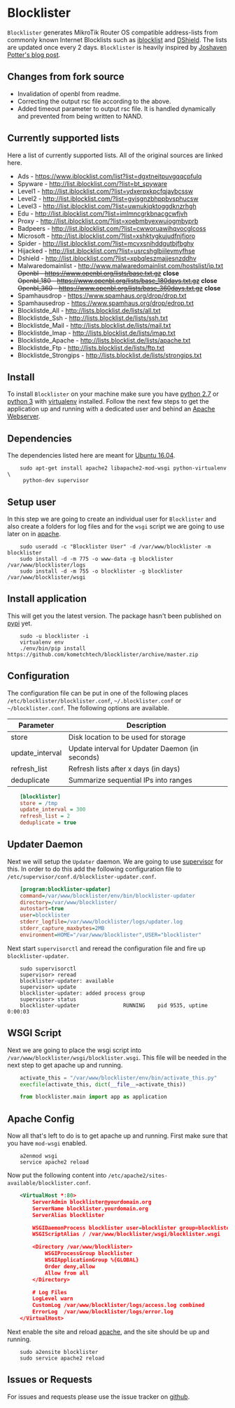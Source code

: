 Blocklister
===========

``Blocklister`` generates MikroTik Router OS compatible address-lists from
commonly known Internet Blocklists such as [iblocklist](https://www.iblocklist.com) and [DShield](http://feeds.dshield.org/block.txt). The
lists are updated once every 2 days. ``Blocklister`` is heavily inspired by
[Joshaven Potter's blog post](http://joshaven.com/resources/tricks/mikrotik-automatically-updated-address-list).

Changes from fork source
------------------------

* Invalidation of openbl from readme.
* Correcting the output rsc file according to the above.
* Added timeout parameter to output rsc file. It is handled dynamically and
  prevented from being written to NAND.

Currently supported lists
-------------------------

Here a list of currently supported lists. All of the original sources are linked
here.

* Ads - https://www.iblocklist.com/list?list=dgxtneitpuvgqqcpfulq
* Spyware - http://list.iblocklist.com/?list=bt_spyware
* Level1 - http://list.iblocklist.com/?list=ydxerpxkpcfqjaybcssw
* Level2 - http://list.iblocklist.com/?list=gyisgnzbhppbvsphucsw
* Level3 - http://list.iblocklist.com/?list=uwnukjqktoggdknzrhgh
* Edu - http://list.iblocklist.com/?list=imlmncgrkbnacgcwfjvh
* Proxy - http://list.iblocklist.com/?list=xoebmbyexwuiogmbyprb
* Badpeers - http://list.iblocklist.com/?list=cwworuawihqvocglcoss
* Microsoft - http://list.iblocklist.com/?list=xshktygkujudfnjfioro
* Spider - http://list.iblocklist.com/?list=mcvxsnihddgutbjfbghy
* Hijacked - http://list.iblocklist.com/?list=usrcshglbiilevmyfhse
* Dshield - http://list.iblocklist.com/?list=xpbqleszmajjesnzddhv
* Malwaredomainlist - http://www.malwaredomainlist.com/hostslist/ip.txt  
~~Openbl - https://www.openbl.org/lists/base.txt.gz~~ __close__  
~~Openbl_180 - https://www.openbl.org/lists/base_180days.txt.gz~~ __close__  
~~Openbl_360 - https://www.openbl.org/lists/base_360days.txt.gz~~ __close__  
* Spamhausdrop - https://www.spamhaus.org/drop/drop.txt
* Spamhausedrop - https://www.spamhaus.org/drop/edrop.txt
* Blocklistde_All - http://lists.blocklist.de/lists/all.txt
* Blocklistde_Ssh - http://lists.blocklist.de/lists/ssh.txt
* Blocklistde_Mail - http://lists.blocklist.de/lists/mail.txt
* Blocklistde_Imap - http://lists.blocklist.de/lists/imap.txt
* Blocklistde_Apache - http://lists.blocklist.de/lists/apache.txt
* Blocklistde_Ftp - http://lists.blocklist.de/lists/ftp.txt
* Blocklistde_Strongips - http://lists.blocklist.de/lists/strongips.txt

Install
-------

To install ``Blocklister`` on your machine make sure you have [python 2.7](http://www.python.org) or
[python 3](http://www.python.org) with [virtualenv](https://virtualenv.pypa.io) installed. Follow
the next few steps to get the application up and running with a dedicated user
and behind an [Apache Webserver](http://www.apache.org).

Dependencies
------------

The dependencies listed here are meant for [Ubuntu 16.04](http://www.ubuntu.com).

```shell
    sudo apt-get install apache2 libapache2-mod-wsgi python-virtualenv \
     python-dev supervisor
```

Setup user
----------

In this step we are going to create an individual user for ``Blocklister`` and
also create a folders for log files and for the `wsgi` script we are going to
use later on in [apache](http://www.apache.org).

```shell
    sudo useradd -c "Blocklister User" -d /var/www/blocklister -m blocklister
    sudo install -d -m 775 -o www-data -g blocklister /var/www/blocklister/logs
    sudo install -d -m 755 -o blocklister -g blocklister /var/www/blocklister/wsgi
```

Install application
-------------------

This will get you the latest version. The package hasn't been published on
[pypi](http://www.pypi.org) yet.

```shell
    sudo -u blocklister -i
    virtualenv env
    ./env/bin/pip install https://github.com/kometchtech/blocklister/archive/master.zip
```

Configuration
-------------

The configuration file can be put in one of the following places
``/etc/blocklister/blocklister.conf``, ``~/.blocklister.conf`` or
``~/blocklister.conf``. The following options are available.

 Parameter       |Description
-----------------|-----------------------------------------------
store            |Disk location to be used for storage
update_interval  |Update interval for Updater Daemon (in seconds)
refresh_list     |Refresh lists after x days (in days)
deduplicate      |Summarize sequential IPs into ranges

```ini
    [blocklister]
    store = /tmp
    update_interval = 300
    refresh_list = 2
    deduplicate = true
```

Updater Daemon
--------------

Next we will setup the ``Updater`` daemon. We are going to use [supervisor](http://www.supervisord.org) for
this. In order to do this add the following configuration file to
``/etc/supervisor/conf.d/blocklister-updater.conf``.

```ini
    [program:blocklister-updater]
    command=/var/www/blocklister/env/bin/blocklister-updater
    directory=/var/www/blocklister/
    autostart=true
    user=blocklister
    stderr_logfile=/var/www/blocklister/logs/updater.log
    stderr_capture_maxbytes=2MB
    environment=HOME="/var/www/blocklister",USER="blocklister"
```

Next start ``supervisorctl`` and reread the configuration file and fire up
``blocklister-updater``.

```shell
    sudo supervisorctl
    supervisor> reread
    blocklister-updater: available
    supervisor> update
    blocklister-updater: added process group
    supervisor> status
    blocklister-updater              RUNNING    pid 9535, uptime 0:00:03
```

WSGI Script
-----------

Next we are going to place the wsgi script into
``/var/www/blocklister/wsgi/blocklister.wsgi``. This file will be needed in the
next step to get apache up and running.

```python
    activate_this = "/var/www/blocklister/env/bin/activate_this.py"
    execfile(activate_this, dict(__file__=activate_this))

    from blocklister.main import app as application
```

Apache Config
-------------

Now all that's left to do is to get apache up and running. First make sure that
you have ``mod-wsgi`` enabled.

```shell
    a2enmod wsgi
    service apache2 reload
```

Now put the following content into
``/etc/apache2/sites-available/blocklister.conf``.

```xml
    <VirtualHost *:80>
        ServerAdmin blocklister@yourdomain.org
        ServerName blocklister.yourdomain.org
        ServerAlias blocklister

        WSGIDaemonProcess blocklister user=blocklister group=blocklister threads=5
        WSGIScriptAlias / /var/www/blocklister/wsgi/blocklister.wsgi

        <Directory /var/www/blocklister>
            WSGIProcessGroup blocklister
            WSGIApplicationGroup %{GLOBAL}
            Order deny,allow
            Allow from all
        </Directory>

        # Log Files
        LogLevel warn
        CustomLog /var/www/blocklister/logs/access.log combined
        ErrorLog  /var/www/blocklister/logs/error.log
    </VirtualHost>
```

Next enable the site and reload [apache](http://www.apache.org), and the site should be up and running.

```shell
    sudo a2ensite blocklister
    sudo service apache2 reload
```

Issues or Requests
------------------

For issues and requests please use the issue tracker on [github](http://www.github.com).
